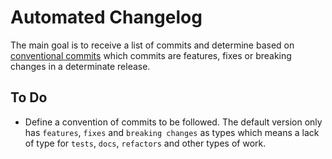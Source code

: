 # Automated Changelog

The main goal is to receive a list of commits and determine based on [conventional commits](https://conventionalcommits.org/) which commits are features, fixes or breaking changes in a determinate release.

## To Do

- Define a convention of commits to be followed. The default version only has `features`, `fixes` and `breaking changes` as types which means a lack of type for `tests`, `docs`, `refactors` and other types of work.